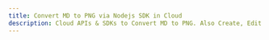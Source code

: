 ---title: Convert MD to PNG via Nodejs SDK in Clouddescription: Cloud APIs & SDKs to Convert MD to PNG. Also Create, Edit & Render Microsoft Word & OpenOffice documents in the Cloud.---